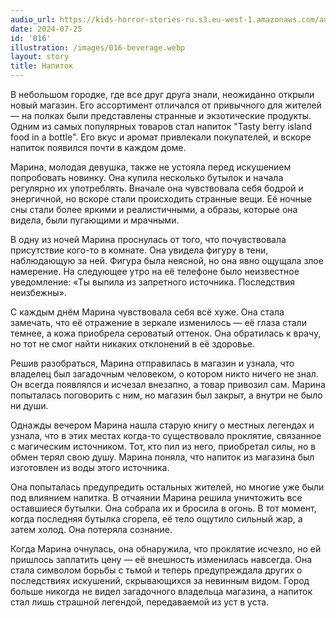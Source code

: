 ```yaml
---
audio_url: https://kids-horror-stories-ru.s3.eu-west-1.amazonaws.com/audio/016-beverage.mp3
date: 2024-07-25
id: '016'
illustration: /images/016-beverage.webp
layout: story
title: Напиток
---
```


В небольшом городке, где все друг друга знали, неожиданно открыли новый магазин. Его ассортимент отличался от привычного для жителей — на полках были представлены странные и экзотические продукты. Одним из самых популярных товаров стал напиток "Tasty berry island food in a bottle". Его вкус и аромат привлекали покупателей, и вскоре напиток появился почти в каждом доме.

Марина, молодая девушка, также не устояла перед искушением попробовать новинку. Она купила несколько бутылок и начала регулярно их употреблять. Вначале она чувствовала себя бодрой и энергичной, но вскоре стали происходить странные вещи. Её ночные сны стали более яркими и реалистичными, а образы, которые она видела, были пугающими и мрачными.

В одну из ночей Марина проснулась от того, что почувствовала присутствие кого-то в комнате. Она увидела фигуру в тени, наблюдающую за ней. Фигура была неясной, но она явно ощущала злое намерение. На следующее утро на её телефоне было неизвестное уведомление: «Ты выпила из запретного источника. Последствия неизбежны».

С каждым днём Марина чувствовала себя всё хуже. Она стала замечать, что её отражение в зеркале изменилось — её глаза стали темнее, а кожа приобрела сероватый оттенок. Она обратилась к врачу, но тот не смог найти никаких отклонений в её здоровье.

Решив разобраться, Марина отправилась в магазин и узнала, что владелец был загадочным человеком, о котором никто ничего не знал. Он всегда появлялся и исчезал внезапно, а товар привозил сам. Марина попыталась поговорить с ним, но магазин был закрыт, а внутри не было ни души.

Однажды вечером Марина нашла старую книгу о местных легендах и узнала, что в этих местах когда-то существовало проклятие, связанное с магическим источником. Тот, кто пил из него, приобретал силы, но в обмен терял свою душу. Марина поняла, что напиток из магазина был изготовлен из воды этого источника.

Она попыталась предупредить остальных жителей, но многие уже были под влиянием напитка. В отчаянии Марина решила уничтожить все оставшиеся бутылки. Она собрала их и бросила в огонь. В тот момент, когда последняя бутылка сгорела, её тело ощутило сильный жар, а затем холод. Она потеряла сознание.

Когда Марина очнулась, она обнаружила, что проклятие исчезло, но ей пришлось заплатить цену — её внешность изменилась навсегда. Она стала символом борьбы с тьмой и теперь предупреждала других о последствиях искушений, скрывающихся за невинным видом. Город больше никогда не видел загадочного владельца магазина, а напиток стал лишь страшной легендой, передаваемой из уст в уста.